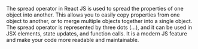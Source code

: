 The spread operator in React JS is used to spread the properties of one object into another. This allows you to easily copy properties from one object to another, or to merge multiple objects together into a single object. The spread operator is represented by three dots (...), and it can be used in JSX elements, state updates, and function calls. It is a modern JS feature and make your code more readable and maintainable.